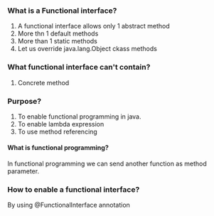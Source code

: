 ### What is a Functional interface?

1. A functional interface allows only 1 abstract method
2. More thn 1 default methods
3. More than 1 static methods
4. Let us override java.lang.Object ckass methods

### What functional interface can't contain?
1. Concrete method

### Purpose?

1. To enable functional programming in java.
2. To enable lambda expression
3. To use method referencing 

#### What is functional programming?

In functional programming we can send another function as method parameter.


### How to enable a functional interface?

By using @FunctionalInterface annotation